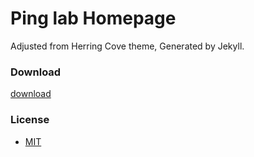 Ping lab Homepage
============

Adjusted from Herring Cove theme, Generated by Jekyll. 


### Download

[download](https://github.com/arnp/herring-cove/archive/master.zip)

### License
* [MIT](http://opensource.org/licenses/MIT)
